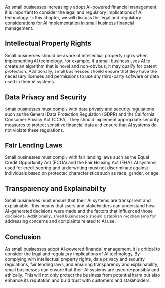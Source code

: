 
As small businesses increasingly adopt AI-powered financial management, it is important to consider the legal and regulatory implications of AI technology. In this chapter, we will discuss the legal and regulatory considerations for AI implementation in small business financial management.

Intellectual Property Rights
----------------------------

Small businesses should be aware of intellectual property rights when implementing AI technology. For example, if a small business uses AI to create an algorithm that is novel and non-obvious, it may qualify for patent protection. Additionally, small businesses should ensure that they have the necessary licenses and permissions to use any third-party software or data used in their AI systems.

Data Privacy and Security
-------------------------

Small businesses must comply with data privacy and security regulations such as the General Data Protection Regulation (GDPR) and the California Consumer Privacy Act (CCPA). They should implement appropriate security measures to protect sensitive financial data and ensure that AI systems do not violate these regulations.

Fair Lending Laws
-----------------

Small businesses must comply with fair lending laws such as the Equal Credit Opportunity Act (ECOA) and the Fair Housing Act (FHA). AI systems used for credit scoring and underwriting must not discriminate against individuals based on protected characteristics such as race, gender, or age.

Transparency and Explainability
-------------------------------

Small businesses must ensure that their AI systems are transparent and explainable. This means that users and stakeholders can understand how AI-generated decisions were made and the factors that influenced those decisions. Additionally, small businesses should establish mechanisms for addressing concerns and complaints related to AI use.

Conclusion
----------

As small businesses adopt AI-powered financial management, it is critical to consider the legal and regulatory implications of AI technology. By complying with intellectual property rights, data privacy and security regulations, fair lending laws, and ensuring transparency and explainability, small businesses can ensure that their AI systems are used responsibly and ethically. This will not only protect the business from potential harm but also enhance its reputation and build trust with customers and stakeholders.
